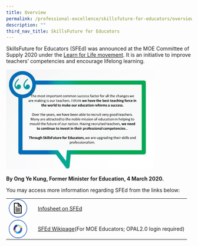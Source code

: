 ```yaml
---
title: Overview
permalink: /professional-excellence/skillsfuture-for-educators/overview/
description: ""
third_nav_title: SkillsFuture for Educators
---
```

SkillsFuture for Educators (SFEd) was announced at the MOE Committee of Supply 2020 under the&nbsp;[Learn for Life movement](https://moe.gov.sg/microsites/cos2020/index.html). It is an initiative to improve teachers’ competencies and encourage lifelong learning.

<img src="/images/proex41.png" style="width:80%">

**By Ong Ye Kung, Former Minister for Education, 4 March 2020.**

You may access more information regarding SFEd from the links below:

|   |   |
|---|---|
| <img src="/images/proex42.png" style="width:50px;height:50px;margin-right:15px;" align="left"> | [Infosheet on SFEd](/files/infosheet-on-SFEd.pdf) |
| <img src="/images/proex44.png" style="width:50px;height:50px;margin-right:15px;" align="left"> | [SFEd Wikipage](https://www.opal2.moe.edu.sg/csl/s/skillsfuture-for-educators-sfed/wiki/page/view?title=Overview)(For MOE Educators; OPAL2.0 login required) |